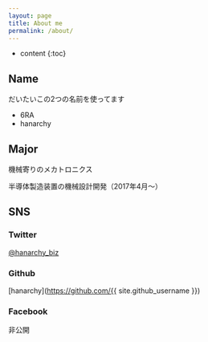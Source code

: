```yaml
---
layout: page
title: About me
permalink: /about/
---
```


* content
{:toc}

## Name
だいたいこの2つの名前を使ってます

- 6RA
- hanarchy

## Major
機械寄りのメカトロニクス

半導体製造装置の機械設計開発（2017年4月～）

## SNS

### Twitter
[@hanarchy_biz](https://twitter.com/hanarchy_biz)

### Github
[hanarchy](https://github.com/{{ site.github_username }})

### Facebook
非公開